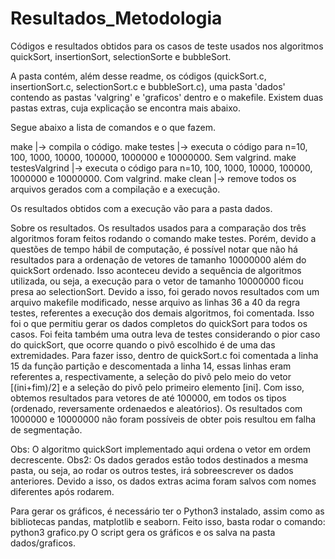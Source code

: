 # Resultados_Metodologia
Códigos e resultados obtidos para os casos de teste usados nos algoritmos quickSort, insertionSort, selectionSorte e bubbleSort.

A pasta contém, além desse readme, os códigos (quickSort.c, insertionSort.c, selectionSort.c e bubbleSort.c), uma pasta 'dados' contendo as pastas 'valgring' e 'graficos' dentro e o makefile.
Existem duas pastas extras, cuja explicação se encontra mais abaixo.

Segue abaixo a lista de comandos e o que fazem.

make
|-> compila o código.
make testes
|-> executa o código para n=10, 100, 1000, 10000, 100000, 1000000 e 10000000. Sem valgrind.
make testesValgrind
|-> executa o código para n=10, 100, 1000, 10000, 100000, 1000000 e 10000000. Com valgrind.
make clean
|-> remove todos os arquivos gerados com a compilação e a execução.

Os resultados obtidos com a execução vão para a pasta dados.

Sobre os resultados.
Os resultados usados para a comparação dos três algoritmos foram feitos rodando o comando make testes. Porém, devido a questões de tempo hábil de computação, é possível notar que não há resultados para a ordenação de vetores de tamanho 10000000 além do quickSort ordenado.
    Isso aconteceu devido a sequência de algoritmos utilizada, ou seja, a execução para o vetor de tamanho 10000000 ficou presa ao selectionSort.
    Devido a isso, foi gerado novos resultados com um arquivo makefile modificado, nesse arquivo as linhas 36 a 40 da regra testes, referentes a execução dos demais algoritmos, foi comentada. Isso foi o que permitiu gerar os dados completos do quickSort para todos os casos.
Foi feita também uma outra leva de testes considerando o pior caso do quickSort, que ocorre quando o pivô escolhido é de uma das extremidades. Para fazer isso, dentro de quickSort.c foi comentada a linha 15 da função partição e descomentada a linha 14, essas linhas eram referentes a, respectivamente, a seleção do pivô pelo meio do vetor [(ini+fim)/2] e a seleção do pivô pelo primeiro elemento [ini].
    Com isso, obtemos resultados para vetores de até 100000, em todos os tipos (ordenado, reversamente ordenaedos e aleatórios). Os resultados com 1000000 e 10000000 não foram possíveis de obter pois resultou em falha de segmentação.

Obs: O algoritmo quickSort implementado aqui ordena o vetor em ordem decrescente.
Obs2: Os dados gerados estão todos destinados a mesma pasta, ou seja, ao rodar os outros testes, irá sobreescrever os dados anteriores. Devido a isso, os dados extras acima foram salvos com nomes diferentes após rodarem.

Para gerar os gráficos, é necessário ter o Python3 instalado, assim como as bibliotecas pandas, matplotlib e seaborn.
Feito isso, basta rodar o comando:
python3 grafico.py
O script gera os gráficos e os salva na pasta dados/graficos.
